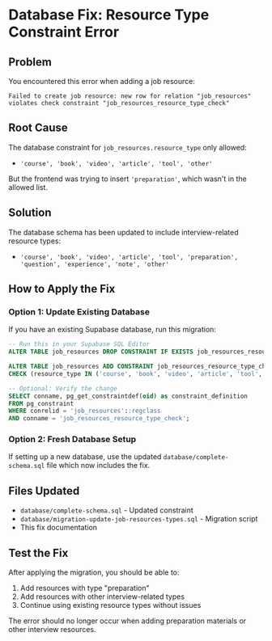 # Database Fix: Resource Type Constraint Error

## Problem
You encountered this error when adding a job resource:
```
Failed to create job resource: new row for relation "job_resources" violates check constraint "job_resources_resource_type_check"
```

## Root Cause
The database constraint for `job_resources.resource_type` only allowed:
- `'course', 'book', 'video', 'article', 'tool', 'other'`

But the frontend was trying to insert `'preparation'`, which wasn't in the allowed list.

## Solution
The database schema has been updated to include interview-related resource types:
- `'course', 'book', 'video', 'article', 'tool', 'preparation', 'question', 'experience', 'note', 'other'`

## How to Apply the Fix

### Option 1: Update Existing Database
If you have an existing Supabase database, run this migration:

```sql
-- Run this in your Supabase SQL Editor
ALTER TABLE job_resources DROP CONSTRAINT IF EXISTS job_resources_resource_type_check;

ALTER TABLE job_resources ADD CONSTRAINT job_resources_resource_type_check 
CHECK (resource_type IN ('course', 'book', 'video', 'article', 'tool', 'preparation', 'question', 'experience', 'note', 'other'));

-- Optional: Verify the change
SELECT conname, pg_get_constraintdef(oid) as constraint_definition
FROM pg_constraint 
WHERE conrelid = 'job_resources'::regclass 
AND conname = 'job_resources_resource_type_check';
```

### Option 2: Fresh Database Setup
If setting up a new database, use the updated `database/complete-schema.sql` file which now includes the fix.

## Files Updated
- `database/complete-schema.sql` - Updated constraint
- `database/migration-update-job-resources-types.sql` - Migration script
- This fix documentation

## Test the Fix
After applying the migration, you should be able to:
1. Add resources with type "preparation"
2. Add resources with other interview-related types
3. Continue using existing resource types without issues

The error should no longer occur when adding preparation materials or other interview resources.